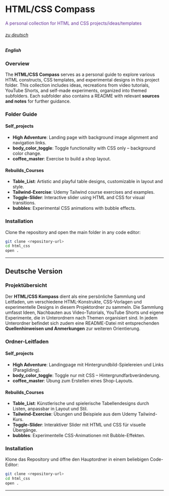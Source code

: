 
# HTML/CSS Compass
<span style="color:rebeccapurple">A personal collection for HTML and CSS projects/ideas/templates</span> 

###### [zu deutsch](#deutsche-version)
##### *English*

### Overview
The **HTML/CSS Compass** serves as a personal guide to explore various HTML constructs, CSS templates, and experimental designs in this project folder. This collection includes ideas, recreations from video tutorials, YouTube Shorts, and self-made experiments, organized into themed subfolders. Each subfolder also contains a README with relevant **sources and notes** for further guidance.

### Folder Guide

#### Self_projects
- **High Adventure**: Landing page with background image alignment and navigation links.
- **body_color_toggle**: Toggle functionality with CSS only – background color change.
- **coffee_master**: Exercise to build a shop layout.

#### Rebuilds_Courses
- **Table_List**: Artistic and playful table designs, customizable in layout and style.
- **Tailwind-Exercise**: Udemy Tailwind course exercises and examples.
- **Toggle-Slider**: Interactive slider using HTML and CSS for visual transitions.
- **bubbles**: Experimental CSS animations with bubble effects.

### Installation
Clone the repository and open the main folder in any code editor:
```bash
git clone <repository-url>
cd html_css
open .
```

---

## Deutsche Version

### Projektübersicht
Der **HTML/CSS Kompass** dient als eine persönliche Sammlung und Leitfaden, um verschiedene HTML-Konstrukte, CSS-Vorlagen und experimentelle Designs in diesem Projektordner zu sammeln. Die Sammlung umfasst Ideen, Nachbauten aus Video-Tutorials, YouTube Shorts und eigene Experimente, die in Unterordnern nach Themen organisiert sind. In jedem Unterordner befindet sich zudem eine README-Datei mit entsprechenden **Quellenhinweisen und Anmerkungen** zur weiteren Orientierung.

### Ordner-Leitfaden

#### Self_projects
- **High Adventure**: Landingpage mit Hintergrundbild-Spielereien und Links (Paragliding).
- **body_color_toggle**: Toggle nur mit CSS – Hintergrundfarbveränderung.
- **coffee_master**: Übung zum Erstellen eines Shop-Layouts.

#### Rebuilds_Courses
- **Table_List**: Künstlerische und spielerische Tabellendesigns durch Listen, anpassbar in Layout und Stil.
- **Tailwind-Exercise**: Übungen und Beispiele aus dem Udemy Tailwind-Kurs.
- **Toggle-Slider**: Interaktiver Slider mit HTML und CSS für visuelle Übergänge.
- **bubbles**: Experimentelle CSS-Animationen mit Bubble-Effekten.

### Installation
Klone das Repository und öffne den Hauptordner in einem beliebigen Code-Editor:

```bash
git clone <repository-url>
cd html_css
open .
```

---
